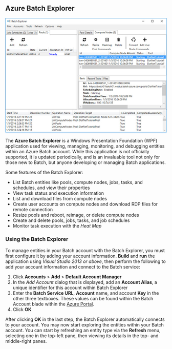 ## Azure Batch Explorer

![Azure Batch Explorer][1]<br/>

The **Azure Batch Explorer** is a Windows Presentation Foundation (WPF) application used for viewing, managing, monitoring, and debugging entities within an Azure Batch account. While this application is not officially supported, it is updated periodically, and is an invaluable tool not only for those new to Batch, but anyone developing or managing Batch applications.

Some features of the Batch Explorer:

- List Batch entities like pools, compute nodes, jobs, tasks, and schedules, and view their properties
- View task status and execution information
- List and download files from compute nodes
- Create user accounts on compute nodes and download RDP files for remote connection
- Resize pools and reboot, reimage, or delete compute nodes
- Create and delete pools, jobs, tasks, and job schedules
- Monitor task execution with the *Heat Map*

### Using the Batch Explorer

To manage entities in your Batch account with the Batch Explorer, you must first configure it by adding your account information. **Build** and **run** the application using *Visual Studio 2013 or above*, then perform the following to add your account information and connect to the Batch service:

1. Click **Accounts** > **Add** > **Default Account Manager**
2. In the *Add Account* dialog that is displayed, add an **Account Alias**, a unique identifier for this account within Batch Explorer
3. Enter the **Batch Service URL**, **Account** name, and account **Key** in the other three textboxes. These values can be found within the Batch Account blade within the [Azure Portal][portal].
4. Click **OK**

After clicking **OK** in the last step, the Batch Explorer automatically connects to your account. You may now start exploring the entities within your Batch account. You can start by refreshing an entity type via the **Refresh** menu,  selecting one in the top-left pane, then viewing its details in the top- and middle-right panes.

[portal]: http://portal.azure.com
[1]: BatchExplorer.jpg "Batch solution workflow (full diagram)"
